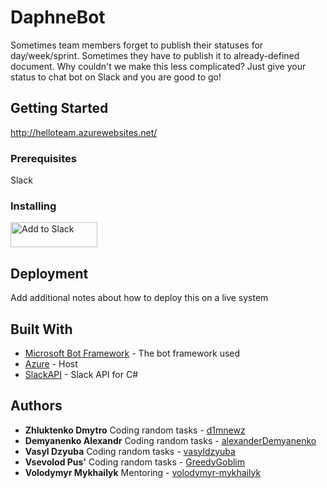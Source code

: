 # DaphneBot
Sometimes team members forget to publish their statuses for day/week/sprint. Sometimes they have to publish it to already-defined document. Why couldn't we make this less complicated? Just give your status to chat bot on Slack and you are good to go!
 

## Getting Started

http://helloteam.azurewebsites.net/

### Prerequisites

Slack


### Installing

<a href="https://slack.com/oauth/authorize?&client_id=75264455074.157193870583&scope=bot,chat:write:bot,chat:write:user,team:read,usergroups:read,users.profile:read,users:read,users:read.email"><img alt="Add to Slack" height="40" width="139" src="https://platform.slack-edge.com/img/add_to_slack.png" srcset="https://platform.slack-edge.com/img/add_to_slack.png 1x, https://platform.slack-edge.com/img/add_to_slack@2x.png 2x" /></a>



## Deployment

Add additional notes about how to deploy this on a live system

## Built With

* [Microsoft Bot Framework](https://dev.botframework.com/) - The bot framework used
* [Azure](https://azure.microsoft.com/) - Host
* [SlackAPI](https://github.com/Inumedia/SlackAPI) - Slack API for C#


## Authors

* **Zhluktenko Dmytro** Coding random tasks - [d1mnewz](https://github.com/d1mnewz)
* **Demyanenko Alexandr** Coding random tasks - [alexanderDemyanenko](https://github.com/alexanderDemyanenko)
* **Vasyl Dzyuba** Coding random tasks - [vasyldzyuba](https://github.com/vasyldzyuba)
* **Vsevolod Pus'** Coding random tasks - [GreedyGoblim](https://github.com/GreedyGoblim)
* **Volodymyr Mykhailyk** Mentoring - [volodymyr-mykhailyk](https://github.com/volodymyr-mykhailyk)


